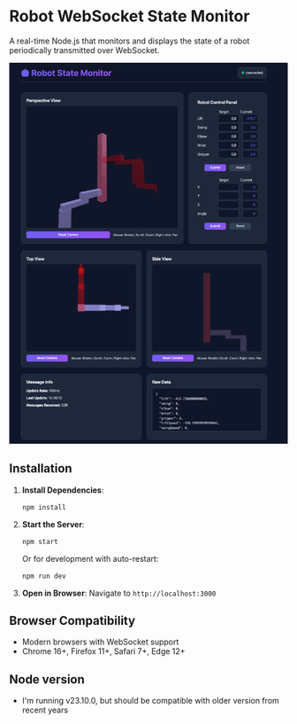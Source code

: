# Robot WebSocket State Monitor

A real-time Node.js that monitors and displays the state of a robot periodically transmitted over WebSocket.

![Screenshot](screenshot.png)

## Installation

1. **Install Dependencies**:
   ```bash
   npm install
   ```

2. **Start the Server**:
   ```bash
   npm start
   ```
   
   Or for development with auto-restart:
   ```bash
   npm run dev
   ```

3. **Open in Browser**:
   Navigate to `http://localhost:3000`

## Browser Compatibility

- Modern browsers with WebSocket support
- Chrome 16+, Firefox 11+, Safari 7+, Edge 12+

## Node version

- I'm running v23.10.0, but should be compatible with older version from recent years
